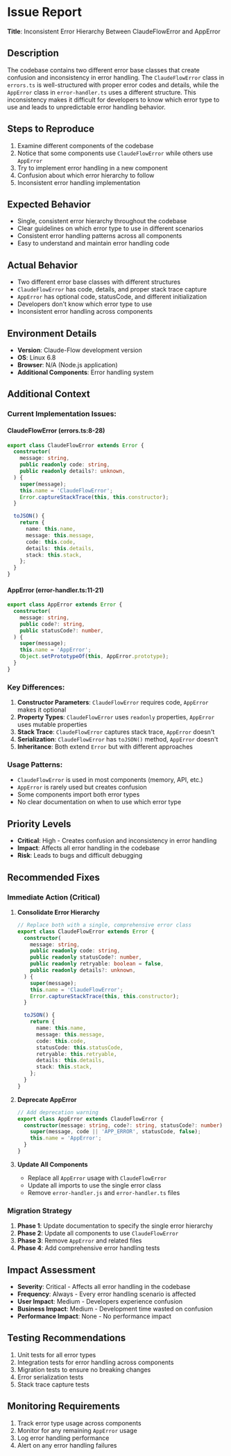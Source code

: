 # Issue Report

**Title**: Inconsistent Error Hierarchy Between ClaudeFlowError and AppError

## Description
The codebase contains two different error base classes that create confusion and inconsistency in error handling. The `ClaudeFlowError` class in `errors.ts` is well-structured with proper error codes and details, while the `AppError` class in `error-handler.ts` uses a different structure. This inconsistency makes it difficult for developers to know which error type to use and leads to unpredictable error handling behavior.

## Steps to Reproduce
1. Examine different components of the codebase
2. Notice that some components use `ClaudeFlowError` while others use `AppError`
3. Try to implement error handling in a new component
4. Confusion about which error hierarchy to follow
5. Inconsistent error handling implementation

## Expected Behavior
- Single, consistent error hierarchy throughout the codebase
- Clear guidelines on which error type to use in different scenarios
- Consistent error handling patterns across all components
- Easy to understand and maintain error handling code

## Actual Behavior
- Two different error base classes with different structures
- `ClaudeFlowError` has code, details, and proper stack trace capture
- `AppError` has optional code, statusCode, and different initialization
- Developers don't know which error type to use
- Inconsistent error handling across components

## Environment Details
- **Version**: Claude-Flow development version
- **OS**: Linux 6.8
- **Browser**: N/A (Node.js application)
- **Additional Components**: Error handling system

## Additional Context
### Current Implementation Issues:

#### ClaudeFlowError (errors.ts:8-28)
```typescript
export class ClaudeFlowError extends Error {
  constructor(
    message: string,
    public readonly code: string,
    public readonly details?: unknown,
  ) {
    super(message);
    this.name = 'ClaudeFlowError';
    Error.captureStackTrace(this, this.constructor);
  }

  toJSON() {
    return {
      name: this.name,
      message: this.message,
      code: this.code,
      details: this.details,
      stack: this.stack,
    };
  }
}
```

#### AppError (error-handler.ts:11-21)
```typescript
export class AppError extends Error {
  constructor(
    message: string,
    public code?: string,
    public statusCode?: number,
  ) {
    super(message);
    this.name = 'AppError';
    Object.setPrototypeOf(this, AppError.prototype);
  }
}
```

### Key Differences:
1. **Constructor Parameters**: `ClaudeFlowError` requires code, `AppError` makes it optional
2. **Property Types**: `ClaudeFlowError` uses `readonly` properties, `AppError` uses mutable properties
3. **Stack Trace**: `ClaudeFlowError` captures stack trace, `AppError` doesn't
4. **Serialization**: `ClaudeFlowError` has `toJSON()` method, `AppError` doesn't
5. **Inheritance**: Both extend `Error` but with different approaches

### Usage Patterns:
- `ClaudeFlowError` is used in most components (memory, API, etc.)
- `AppError` is rarely used but creates confusion
- Some components import both error types
- No clear documentation on when to use which error type

## Priority Levels
- **Critical**: High - Creates confusion and inconsistency in error handling
- **Impact**: Affects all error handling in the codebase
- **Risk**: Leads to bugs and difficult debugging

## Recommended Fixes

### Immediate Action (Critical)
1. **Consolidate Error Hierarchy**
   ```typescript
   // Replace both with a single, comprehensive error class
   export class ClaudeFlowError extends Error {
     constructor(
       message: string,
       public readonly code: string,
       public readonly statusCode?: number,
       public readonly retryable: boolean = false,
       public readonly details?: unknown,
     ) {
       super(message);
       this.name = 'ClaudeFlowError';
       Error.captureStackTrace(this, this.constructor);
     }

     toJSON() {
       return {
         name: this.name,
         message: this.message,
         code: this.code,
         statusCode: this.statusCode,
         retryable: this.retryable,
         details: this.details,
         stack: this.stack,
       };
     }
   }
   ```

2. **Deprecate AppError**
   ```typescript
   // Add deprecation warning
   export class AppError extends ClaudeFlowError {
     constructor(message: string, code?: string, statusCode?: number) {
       super(message, code || 'APP_ERROR', statusCode, false);
       this.name = 'AppError';
     }
   }
   ```

3. **Update All Components**
   - Replace all `AppError` usage with `ClaudeFlowError`
   - Update all imports to use the single error class
   - Remove `error-handler.js` and `error-handler.ts` files

### Migration Strategy
1. **Phase 1**: Update documentation to specify the single error hierarchy
2. **Phase 2**: Update all components to use `ClaudeFlowError`
3. **Phase 3**: Remove `AppError` and related files
4. **Phase 4**: Add comprehensive error handling tests

## Impact Assessment
- **Severity**: Critical - Affects all error handling in the codebase
- **Frequency**: Always - Every error handling scenario is affected
- **User Impact**: Medium - Developers experience confusion
- **Business Impact**: Medium - Development time wasted on confusion
- **Performance Impact**: None - No performance impact

## Testing Recommendations
1. Unit tests for all error types
2. Integration tests for error handling across components
3. Migration tests to ensure no breaking changes
4. Error serialization tests
5. Stack trace capture tests

## Monitoring Requirements
1. Track error type usage across components
2. Monitor for any remaining `AppError` usage
3. Log error handling performance
4. Alert on any error handling failures